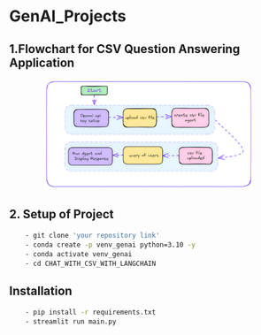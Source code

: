 # GenAI_Projects

## 1.Flowchart for CSV Question Answering Application

<p align="center">
  <img src="https://github.com/AIWalaBro/GenAI_Projects/blob/main/Chat_With_CSV_Via_Langchain/flow_chart.png" width=75% height=75%>
</p>

## 2. Setup of Project

```bash
    - git clone 'your repository link'
    - conda create -p venv_genai python=3.10 -y
    - conda activate venv_genai
    - cd CHAT_WITH_CSV_WITH_LANGCHAIN

```

## Installation

```bash
    - pip install -r requirements.txt
    - streamlit run main.py
```

